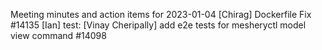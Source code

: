 Meeting minutes and action items for 2023-01-04
[Chirag]  Dockerfile Fix #14135
                    [Ian]  test: 
[Vinay Cheripally] add e2e tests for mesheryctl model view command #14098

